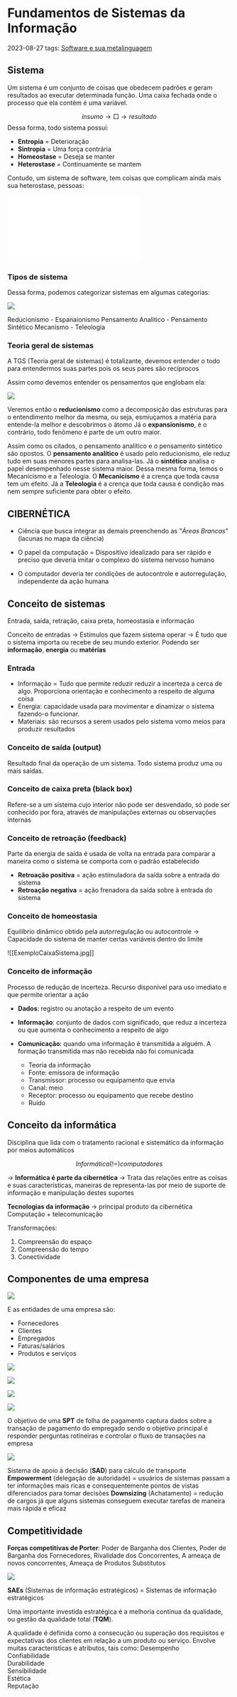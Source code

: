 # Fundamentos de Sistemas da Informação
2023-08-27
tags: [Software e sua metalinguagem](Software%20e%20sua%20metalinguagem.md)

## Sistema

Um sistema é um conjunto de coisas que obedecem padrões e geram resultados ao executar determinada função. Uma caixa fechada onde o processo que ela contém é uma variável.

$$ insumo → □ → resultado $$
Dessa forma, todo sistema possuí:

* **Entropia** = Deterioração
* **Sintropia** = Uma força contrária
* **Homeostase** = Deseja se manter
* **Heterostase** = Continuamente se mantem

Contudo, um sistema de software, tem coisas que complicam ainda mais sua heterostase, pessoas:

![UmSistema](../../img/UmSistema.md)

### Tipos de sistema

Dessa forma, podemos categorizar sistemas em algumas categorias:

![](../../img/Pasted%20image%2020230926122518.png)

Reducionismo - Espanaionismo
Pensamento Analitico - Pensamento Sintético
Mecanismo - Teleologia 

### Teoria geral de sistemas

A TGS (Teoria geral de sistemas) é totalizante, devemos entender o todo para entendermos suas partes pois os seus pares são recíprocos

Assim como devemos entender os pensamentos que englobam ela:

![](../../img/Pasted%20image%2020230926124812.png)

Veremos então o **reducionismo** como a decomposição das estruturas para o entendimento melhor da mesma, ou seja, esmiuçamos a matéria para entende-la melhor e descobrimos o átomo 
Já o **expansionismo**, é o contrário, todo fenômeno é parte de um outro maior.

Assim como os citados, o pensamento analítico e o pensamento sintético são opostos. 
O **pensamento analítico** é usado pelo reducionismo, ele reduz tudo em suas menores partes para analisa-las. Já o **sintético** analisa o papel desempenhado nesse sistema maior.
Dessa mesma forma, temos o Mecanicismo e a Teleologia. O **Mecanicismo** é a crença que toda causa tem um efeito. Já a **Teleologia** é a crença que toda causa é condição mas nem sempre suficiente para obter o efeito.


## CIBERNÉTICA 

- Ciência que busca integrar as demais preenchendo as "*Áreas Brancas*" (lacunas no mapa da ciência)

* O papel da computação
    = Dispositivo idealizado para ser rápido e preciso que deveria imitar o complexo do sistema nervoso humano

* O computador deveria ter condições de autocontrole e autorregulação, independente da ação humana

## Conceito de sistemas

Entrada, saída, retração, caixa preta, homeostasia e informação

Conceito de entradas
-> Estímulos que fazem sistema operar
-> É tudo que o sistema importa ou recebe de seu mundo exterior. Podendo ser **informação**,  **energia** ou **matérias**

### Entrada

* Informação = Tudo que permite reduzir reduzir a incerteza a cerca de algo. Proporciona orientação e conhecimento a respeito de alguma coisa
* Energia: capacidade usada para movimentar e dinamizar o sistema fazendo-o funcionar.
* Materiais: são recursos a serem usados pelo sistema vomo meios para produzir resultados

### Conceito de saída (output)

Resultado final da operação de um sistema. Todo sistema produz uma ou mais saídas.

### Conceito de caixa preta (black box)

Refere-se a um sistema cujo interior não pode ser desvendado, só pode ser conhecido por fora, através de manipulações externas ou observações internas

### Conceito de retroação (feedback)

Parte da energia de saída é usada de volta na entrada para comparar a maneira como o sistema se comporta com o padrão estabelecido

* **Retroação positiva** = ação estimuladora da saída sobre a entrada do sistema
* **Retroação negativa** = ação frenadora da saída sobre à entrada do sistema

### Conceito de homeostasia

Equilíbrio dinâmico obtido pela autorregulação ou autocontrole
-> Capacidade do sistema de manter certas variáveis dentro do limite

![[ExemploCaixaSistema.jpg]]

### Conceito de informação

Processo de redução de incerteza. Recurso disponível para uso imediato e que permite orientar a ação

* **Dados**: registro ou anotação a respeito de um evento

* **Informação**: conjunto de dados com significado, que reduz a incerteza ou que aumenta o conhecimento a respeito de algo

* **Comunicação**: quando uma informação é transmitida a alguém. A formação transmitida mas não recebida não foi comunicada
    * Teoria da informação
    * Fonte: emissora de informação
    * Transmissor: processo ou equipamento que envia
    * Canal: meio
    * Receptor: processo ou equipamento que recebe destino
    * Ruído

## Conceito da informática 

Disciplina que lida com o tratamento racional e sistemático da informação por meios automáticos

$$Informática (!=) computadores$$

-> **Informática é parte da cibernética** 
-> Trata das relações entre as coisas e suas características, maneiras de representa-las por meio de suporte de informação e manipulação destes suportes

**Tecnologias da informação** 
-> principal produto da cibernética Computação + telecomunicação 

Transformações:
1. Compreensão do espaço
2. Compreensão do tempo
3. Conectividade 
## Componentes de uma empresa

![](../../img/Pasted%20image%2020230926140014.png)

E as entidades de uma empresa são:
* Fornecedores
* Clientes
* Empregados
* Faturas/salários
* Produtos e serviços 

![](../../img/Pasted%20image%2020230926140441.png)

![](../../img/Pasted%20image%2020230926140538.png)

![](../../img/Pasted%20image%2020230926140628.png)

![](../../img/Pasted%20image%2020230926140714.png)

O objetivo de uma **SPT** de folha de pagamento captura dados sobre a transação de pagamento do empregado sendo o objetivo principal é responder perguntas rotineiras e controlar o fluxo de transações na empresa

![](../../img/Pasted%20image%2020230926141319.png)

Sistema de apoio à decisão (**SAD**) para cálculo de transporte
**Empowerment** (delegação de autoridade) = usuários de sistemas passam a ter informações mais ricas e consequentemente pontos de vistas diferenciados para tomar decisões
**Downsizing** (Achatamento) = redução de cargos já que alguns sistemas conseguem executar tarefas de maneira mais rápida e eficaz

## Competitividade

**Forças competitivas de Porter**: Poder de Barganha dos Clientes, Poder de Barganha dos Fornecedores, Rivalidade dos Concorrentes, A ameaça de novos concorrentes, Ameaça de Produtos Substitutos

![](../../img/Pasted%20image%2020230926141931.png)

**SAEs** (Sistemas de informação estratégicos) = Sistemas de informação estratégicos

Uma importante investida estratégica é a melhoria contínua da qualidade, ou gestão da qualidade total (**TQM**). 

A qualidade é definida como a consecução ou superação dos requisitos e expectativas dos clientes em relação a um produto ou serviço. Envolve muitas características e atributos, tais como:
Desempenho  
Confiabilidade  
Durabilidade  
Sensibilidade  
Estética  
Reputação   
